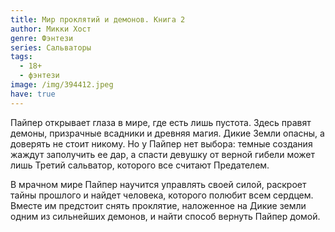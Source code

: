 ```yaml
---
title: Мир проклятий и демонов. Книга 2
author: Микки Хост
genre: Фэнтези
series: Сальваторы
tags:
  - 18+
  - фэнтези
image: /img/394412.jpeg
have: true
---
```

Пайпер открывает глаза в мире, где есть лишь пустота. Здесь правят демоны, призрачные всадники и древняя магия. Дикие Земли опасны, а доверять не стоит никому. Но у Пайпер нет выбора: темные создания жаждут заполучить ее дар, а спасти девушку от верной гибели может лишь Третий сальватор, которого все считают Предателем.

В мрачном мире Пайпер научится управлять своей силой, раскроет тайны прошлого и найдет человека, которого полюбит всем сердцем. Вместе им предстоит снять проклятие, наложенное на Дикие земли одним из сильнейших демонов, и найти способ вернуть Пайпер домой.